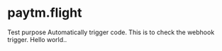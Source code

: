 # paytm.flight
Test purpose
Automatically trigger code.
This is to check the webhook trigger.
Hello world..
